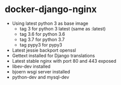 # docker-django-nginx

* Using latest python 3 as base image
  * tag 3 for python 3 latest (same as :latest)
  * tag 3.6 for python 3.6
  * tag 3.7 for python 3.7
  * tag pypy3 for pypy3
* Latest jessie backport openssl
* Gettext installed for Django translations
* Latest stable nginx with port 80 and 443 exposed
* libev-dev installed
* bjoern wsgi server installed
* python-dev and mysql-dev
